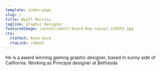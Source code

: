 ```yaml
---
template: index-page
slug: /
title: Wyatt Morriss
tagline: Graphic Designer
featuredImage: /assets/adult-beard-boy-casual-220453.jpg
cta:
  ctaText: Know more
  ctaLink: /about
---
```

He is a award winning gaming graphic designer, based in sunny side of California. Working as Principal designer at Bethesda